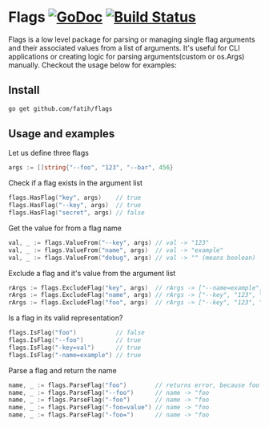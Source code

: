 # Flags [![GoDoc](http://img.shields.io/badge/go-documentation-blue.svg?style=flat-square)](http://godoc.org/github.com/fatih/flags) [![Build Status](http://img.shields.io/travis/fatih/flags.svg?style=flat-square)](https://travis-ci.org/fatih/flags)


Flags is a low level package for parsing or managing single flag arguments and
their associated values from a list of arguments. It's useful for CLI
applications or creating logic for parsing arguments(custom or os.Args)
manually. Checkout the usage below for examples:

## Install

```bash
go get github.com/fatih/flags
```

## Usage and examples

Let us define three flags

```go
args := []string{"--foo", "123", "--bar", 456}
```

Check if a flag exists in the argument list

```go
flags.HasFlag("key", args)    // true
flags.HasFlag("--key", args)  // true
flags.HasFlag("secret", args) // false
```

Get the value for from a flag name

```go
val, _ := flags.ValueFrom("--key", args) // val -> "123"
val, _ := flags.ValueFrom("name", args)  // val -> "example"
val, _ := flags.ValueFrom("debug", args) // val -> "" (means boolean)
```

Exclude a flag and it's value from the argument list

```go
rArgs := flags.ExcludeFlag("key", args)  // rArgs -> ["--name=example", "--debug"]
rArgs := flags.ExcludeFlag("name", args) // rArgs -> ["--key", "123", "--debug"]
rArgs := flags.ExcludeFlag("foo", args)  // rArgs -> ["--key", "123", "--name=example "--debug"]
```

Is a flag in its valid representation?

```go
flags.IsFlag("foo")           // false
flags.IsFlag("--foo")         // true
flags.IsFlag("-key=val")      // true
flags.IsFlag("-name=example") // true
```

Parse a flag and return the name

```go
name, _ := flags.ParseFlag("foo")        // returns error, because foo is invalid
name, _ := flags.ParseFlag("--foo")      // name -> "foo
name, _ := flags.ParseFlag("-foo")       // name -> "foo
name, _ := flags.ParseFlag("-foo=value") // name -> "foo
name, _ := flags.ParseFlag("-foo=")      // name -> "foo
```

